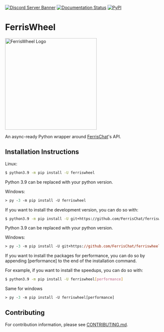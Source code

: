 [![Discord Server Banner][Discord Server]][Discord Server Invite]
[![Documentation Status][Doc Badge]][Doc Badge Link]
[![PyPI][PypI Badge]][PyPI]


# FerrisWheel
<img src="https://raw.githubusercontent.com/FerrisChat/ferriswheel/v0.0a1.post1/docs/_static/ferriswheel.svg" alt="FerrisWheel Logo" width="300"/>


An async-ready Python wrapper around [FerrisChat](https://ferris.chat)'s API.

## Installation Instructions
Linux:

```sh
$ python3.9 -m pip install -U ferriswheel
```

Python 3.9 can be replaced with your python version.

Windows:
```ps
> py -3 -m pip install -U ferriswheel
```

If you want to install the development version, you can do so with:

```sh
$ python3.9 -m pip install -U git+https://github.com/FerrisChat/ferriswheel
```

Python 3.9 can be replaced with your python version.

Windows:
```ps
> py -3 -m pip install -U git+https://github.com/FerrisChat/ferriswheel
```

If you want to install the packages for performance, you can do so by appending [performance] to the end of the installation command.

For example, if you want to install the speedups, you can do so with:
```sh
$ python3.9 -m pip install -U ferriswheel[performance]
```

Same for windows
```ps
> py -3 -m pip install -U ferriswheel[performance]
```

## Contributing
For contribution information, please see [CONTRIBUTING.md](CONTRIBUTING.md).



[Discord Server]: https://discord.com/api/guilds/874727885640970240/widget.png?style=shield
[Discord Server invite]: https://discord.gg/X4Tyq88MMS
[Doc Badge]: https://readthedocs.org/projects/ferriswheel/badge/?version=latest
[Doc Badge Link]: https://ferriswheel.readthedocs.io/en/latest/?badge=latest
[PyPI Badge]: https://img.shields.io/pypi/v/ferriswheel
[PyPI]: https://pypi.org/project/ferriswheel/
